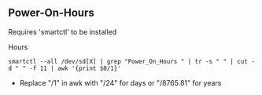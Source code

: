 Power-On-Hours
---

Requires 'smartctl' to be installed

Hours
```
smartctl --all /dev/sd[X] | grep "Power_On_Hours " | tr -s " " | cut -d " " -f 11 | awk '{print $0/1}'
```
* Replace "/1" in awk with "/24" for days or "/8765.81" for years


